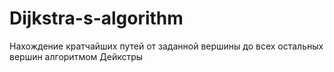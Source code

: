 # Dijkstra-s-algorithm
Нахождение кратчайших путей от заданной вершины до всех остальных вершин алгоритмом Дейкстры
